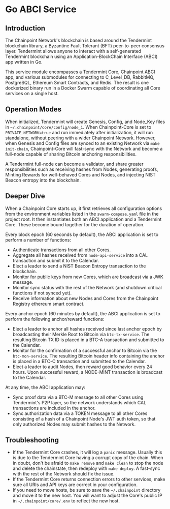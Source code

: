 # Go ABCI Service

## Introduction

The Chainpoint Network's blockchain is based around the Tendermint blockchain library, a Byzantine Fault Tolerant (BFT) peer-to-peer consensus layer. Tendermint allows anyone to interact with a self-generated Tendermint blockchain using an Application-BlockChain Interface (ABCI) app written in Go.

This service module encompasses a Tendermint Core, Chainpoint ABCI app, and various submodules for connecting to C_Level_DB, RabbitMQ, PostgreSQL, Ethereum Smart Contracts, and Redis. The result is one dockerized binary run in a Docker Swarm capable of coordinating all Core services on a single host.

## Operation Modes

When initialized, Tendermint will create Genesis, Config, and Node_Key files in `~/.chainpoint/core/config/node_1`. When Chainpoint-Core is set to `PRIVATE_NETWORK=true` and run immediately after initialization, it will run standalone, without peering with a wider Chainpoint Network. However, when Genesis and Config files are synced to an existing Network via `make init-chain`, Chainpoint-Core will fast-sync with the Network and become a full-node capable of sharing Bitcoin anchoring responsibilities.

A Tendermint full-node can become a validator, and share greater responsibilities such as receiving hashes from Nodes, generating proofs, Minting Rewards for well-behaved Cores and Nodes, and injecting NIST Beacon entropy into the blockchain.

## Deeper Dive

When a Chainpoint Core starts up, it first retrieves all configuration options from the environment variables listed in the `swarm-compose.yaml` file in the project root. It then instantiates both an ABCI application and a Tendermint Core. These become bound together for the duration of operation.

Every block epoch (60 seconds by default), the ABCI application is set to perform a number of functions:

- Authenticate transactions from all other Cores.
- Aggregate all hashes received from `node-api-service` into a CAL transaction and submit it to the Calendar.
- Elect a leader to send a NIST Beacon Entropy transaction to the blockchain.
- Monitor for public keys from new Cores, which are broadcast via a JWK message.
- Monitor sync status with the rest of the Network (and shutdown critical functions if not synced yet).
- Receive information about new Nodes and Cores from the Chainpoint Registry ethereum smart contract.

Every anchor epoch (60 minutes by default), the ABCI application is set to perform the following anchor/reward functions:

- Elect a leader to anchor all hashes received since last anchor epoch by broadcasting their Merkle Root to Bitcoin via `btc-tx-service`. The resulting Bitcoin TX ID is placed in a BTC-A transaction and submitted to the Calendar.
- Monitor for the confirmation of a successful anchor to Bitcoin via the `btc-mon-service`. The resulting Bitcoin header info containing the anchor is placed in a BTC-C transaction and submitted to the Calendar.
- Elect a leader to audit Nodes, then reward good behavior every 24 hours. Upon successful reward, a NODE-MINT transaction is broadcast to the Calendar.

At any time, the ABCI application may:

- Sync proof data via a BTC-M message to all other Cores using Tendermint's P2P layer, so the network understands which CAL transactions are included in the anchor.
- Sync authorization data via a TOKEN message to all other Cores consisting of a hash of a Chainpoint Node's JWT auth token, so that only authorized Nodes may submit hashes to the Network.

## Troubleshooting

- If the Tendermint Core crashes, it will log a `panic` message. Usually this is due to the Tendermint Core having a corrupt copy of the chain. When in doubt, don't be afraid to `make remove` and `make clean` to stop the node and delete the chainstate, then redeploy with `make deploy`. A fast-sync with the rest of the Network should fix the issue.
- If the Tendermint Core returns connection errors to other services, make sure all URIs and API keys are correct in your configuration.
- If you need to move hosts, be sure to save the `~/.chainpoint` directory and move it to the new host. You will want to adjust the Core's public IP in `~/.chainpoint/core/.env` to reflect the new host.
